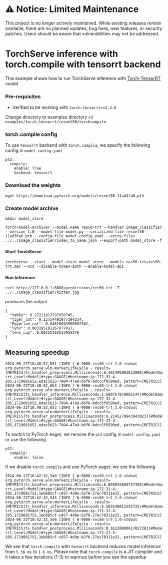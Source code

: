 # ⚠️ Notice: Limited Maintenance

This project is no longer actively maintained. While existing releases remain available, there are no planned updates, bug fixes, new features, or security patches. Users should be aware that vulnerabilities may not be addressed.

# TorchServe inference with torch.compile with tensorrt backend

This example shows how to run TorchServe inference with [Torch-TensorRT](https://github.com/pytorch/TensorRT) model

### Pre-requisites

- Verified to be working with `torch-tensorrt==2.3.0`

Change directory to examples directory `cd examples/torch_tensorrt/resnet50/torchcompile`

### torch.compile config

To use `tensorrt` backend with `torch.compile`, we specify the following config in `model-config.yaml`

```
pt2:
  compile:
    enable: True
    backend: tensorrt
```

### Download the weights

```
wget https://download.pytorch.org/models/resnet50-11ad3fa6.pth
```
### Create model archive

```
mkdir model_store

torch-model-archiver --model-name res50-trt --handler image_classifier --version 1.0 --model-file model.py --serialized-file resnet50-11ad3fa6.pth --config-file model-config.yaml --extra-files ../../image_classifier/index_to_name.json --export-path model_store -f

```

#### Start TorchServe
```
torchserve --start --model-store model_store --models res50-trt=res50-trt.mar --ncs --disable-token-auth --enable-model-api
```

#### Run Inference

```
curl http://127.0.0.1:8080/predictions/res50-trt -T ../../image_classifier/kitten.jpg
```

produces the output

```
{
  "tabby": 0.27221813797950745,
  "tiger_cat": 0.13754481077194214,
  "Egyptian_cat": 0.04620043560862541,
  "lynx": 0.003195191267877817,
  "lens_cap": 0.00225762533955276
}
```

## Measuring speedup

```
2024-06-22T18:40:52,651 [INFO ] W-9000-res50-trt_1.0-stdout org.pytorch.serve.wlm.WorkerLifeCycle - result=[METRICS]ts_handler_preprocess.Milliseconds:6.462495803833008|#ModelName:res50-trt,Level:Model|#type:GAUGE|#hostname:ip-172-31-4-205,1719081652,edac5623-7904-47a9-b6f6-bdcc5f8590ed, pattern=[METRICS]
2024-06-22T18:40:52,653 [INFO ] W-9000-res50-trt_1.0-stdout org.pytorch.serve.wlm.WorkerLifeCycle - result=[METRICS]ts_handler_inference.Milliseconds:1.600767970085144|#ModelName:res50-trt,Level:Model|#type:GAUGE|#hostname:ip-172-31-4-205,1719081652,edac5623-7904-47a9-b6f6-bdcc5f8590ed, pattern=[METRICS]
2024-06-22T18:40:52,653 [INFO ] W-9000-res50-trt_1.0-stdout org.pytorch.serve.wlm.WorkerLifeCycle - result=[METRICS]ts_handler_postprocess.Milliseconds:0.21452799439430237|#ModelName:res50-trt,Level:Model|#type:GAUGE|#hostname:ip-172-31-4-205,1719081652,edac5623-7904-47a9-b6f6-bdcc5f8590ed, pattern=[METRICS]
```

To switch to PyTorch eager, we remove the `pt2` config in `model-config.yaml` or use the following

```
pt2:
  compile:
    enable: false
```

If we disable `torch.compile` and use PyTorch eager, we see the following

```
2024-06-22T18:42:32,540 [INFO ] W-9000-res50-trt_1.0-stdout org.pytorch.serve.wlm.WorkerLifeCycle - result=[METRICS]ts_handler_preprocess.Milliseconds:6.869855880737305|#ModelName:res50-trt,Level:Model|#type:GAUGE|#hostname:ip-172-31-4-205,1719081752,1eb885cf-c857-4d9e-b2f8-27ec70311e32, pattern=[METRICS]
2024-06-22T18:42:32,545 [INFO ] W-9000-res50-trt_1.0-stdout org.pytorch.serve.wlm.WorkerLifeCycle - result=[METRICS]ts_handler_inference.Milliseconds:5.565248012542725|#ModelName:res50-trt,Level:Model|#type:GAUGE|#hostname:ip-172-31-4-205,1719081752,1eb885cf-c857-4d9e-b2f8-27ec70311e32, pattern=[METRICS]
2024-06-22T18:42:32,546 [INFO ] W-9000-res50-trt_1.0-stdout org.pytorch.serve.wlm.WorkerLifeCycle - result=[METRICS]ts_handler_postprocess.Milliseconds:0.16128000617027283|#ModelName:res50-trt,Level:Model|#type:GAUGE|#hostname:ip-172-31-4-205,1719081752,1eb885cf-c857-4d9e-b2f8-27ec70311e32, pattern=[METRICS]
```

We see that `torch.compile` with `tensorrt` backend reduces model inference from `5.56 ms` to `1.6 ms`.
Please note that `torch.compile` is a JIT compiler and it takes a few iterations (1-3) to warmup before you see the speedup
